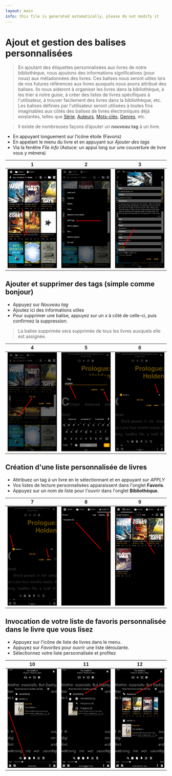 ```yaml
---
layout: main
info: this file is generated automatically, please do not modify it
---
```


# Ajout et gestion des balises personnalisées

> En ajoutant des étiquettes personnalisées aux livres de notre bibliothèque, nous ajoutons des informations significatives (pour nous) aux métadonnées des livres. Ces balises nous seront utiles lors de nos futures références aux livres auxquels nous avons attribué des balises. Ils nous aideront à organiser les livres dans la bibliothèque, à les trier à notre guise, à créer des listes de livres spécifiques à l'utilisateur, à trouver facilement des livres dans la bibliothèque, etc.
> Les balises définies par l'utilisateur seront utilisées à toutes fins imaginables aux côtés des balises de livres électroniques déjà existantes, telles que [Série](), [Auteurs](), [Mots-clés](), [Genres](), etc.

> Il existe de nombreuses façons d’ajouter un **nouveau tag** à un livre.

* En appuyant longuement sur l’icône étoile (Favoris)
* En appelant le menu du livre et en appuyant sur _Ajouter des tags_
* Via la fenêtre _File info_ (Astuce: un appui long sur une couverture de livre vous y mènera)

|1|2|3|
|-|-|-|
|![](1.png)|![](2.png)|![](3.png)|

## Ajouter et supprimer des tags (simple comme bonjour)

* Appuyez sur _Nouveau tag_
* Ajoutez ici des informations utiles
* Pour supprimer une balise, appuyez sur un _x_ à côté de celle-ci, puis confirmez la suppression.
> La balise supprimée sera supprimée de tous les livres auxquels elle est assignée.

|4|5|6|
|-|-|-|
|![](4.png)|![](5.png)|![](6.png)|

## Création d'une liste personnalisée de livres

* Attribuez un tag à un livre en le sélectionnant et en appuyant sur _APPLY_
* Vos listes de lecture personnalisées apparaissent dans l'onglet **Favoris**.
* Appuyez sur un nom de liste pour l'ouvrir dans l'onglet **Bibliothèque**.

|7|8|9|
|-|-|-|
|![](7.png)|![](8.png)|![](9.png)|

## Invocation de votre liste de favoris personnalisée dans le livre que vous lisez

* Appuyez sur l'icône de liste de livres dans le menu.
* Appuyez sur _Favorites_ pour ouvrir une liste déroulante.
* Sélectionnez votre liste personnalisée et profitez

|10|11|12|
|-|-|-|
|![](10.png)|![](11.png)|![](12.png)|
